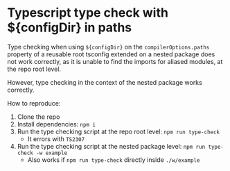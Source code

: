 # Typescript type check with ${configDir} in paths

Type checking when using `${configDir}` on the `compilerOptions.paths` property
of a reusable root tsconfig extended on a nested package does not work correctly,
as it is unable to find the imports for aliased modules, at the repo root level.

However, type checking in the context of the nested package works correctly.

How to reproduce:

1. Clone the repo
1. Install dependencies: `npm i`
1. Run the type checking script at the repo root level: `npm run type-check`
    * It errors with `TS2307`
1. Run the type checking script at the nested package level: `npm run type-check -w example`
    * Also works if `npm run type-check` directly inside `./w/example`
